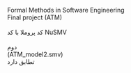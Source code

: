 Formal Methods in Software Engineering  <br>
Final project (ATM) <br>
 <br>
 کد پروملا با کد NuSMV <br>  <br>دوم  <br>(ATM_model2.smv)  <br>تطابق دارد
